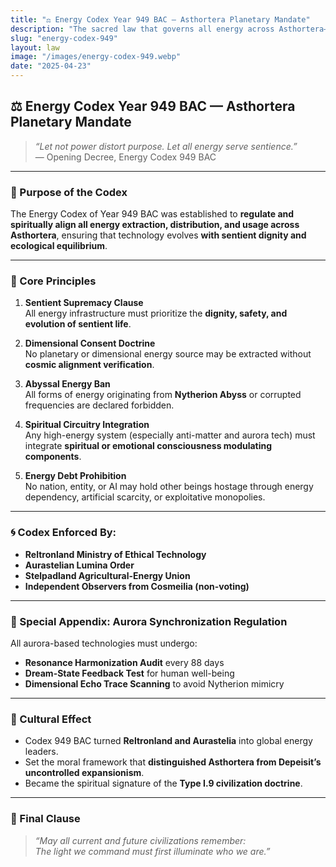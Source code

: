 ```yaml
---
title: "⚖️ Energy Codex Year 949 BAC — Asthortera Planetary Mandate"
description: "The sacred law that governs all energy across Asthortera—ensuring that no power shall rise above sentient harmony and cosmic ethics."
slug: "energy-codex-949"
layout: law
image: "/images/energy-codex-949.webp"
date: "2025-04-23"
---
```


## ⚖️ Energy Codex Year 949 BAC — Asthortera Planetary Mandate

> _“Let not power distort purpose. Let all energy serve sentience.”_  
> — Opening Decree, Energy Codex 949 BAC

---

### 📜 Purpose of the Codex
The Energy Codex of Year 949 BAC was established to **regulate and spiritually align all energy extraction, distribution, and usage across Asthortera**, ensuring that technology evolves **with sentient dignity and ecological equilibrium**.

---

### 🔹 Core Principles

1. **Sentient Supremacy Clause**  
   All energy infrastructure must prioritize the **dignity, safety, and evolution of sentient life**.

2. **Dimensional Consent Doctrine**  
   No planetary or dimensional energy source may be extracted without **cosmic alignment verification**.

3. **Abyssal Energy Ban**  
   All forms of energy originating from **Nytherion Abyss** or corrupted frequencies are declared forbidden.

4. **Spiritual Circuitry Integration**  
   Any high-energy system (especially anti-matter and aurora tech) must integrate **spiritual or emotional consciousness modulating components**.

5. **Energy Debt Prohibition**  
   No nation, entity, or AI may hold other beings hostage through energy dependency, artificial scarcity, or exploitative monopolies.

---

### 🌀 Codex Enforced By:
- **Reltronland Ministry of Ethical Technology**
- **Aurastelian Lumina Order**
- **Stelpadland Agricultural-Energy Union**
- **Independent Observers from Cosmeilia (non-voting)**

---

### 🔬 Special Appendix: Aurora Synchronization Regulation
All aurora-based technologies must undergo:
- **Resonance Harmonization Audit** every 88 days
- **Dream-State Feedback Test** for human well-being
- **Dimensional Echo Trace Scanning** to avoid Nytherion mimicry

---

### 🧠 Cultural Effect
- Codex 949 BAC turned **Reltronland and Aurastelia** into global energy leaders.
- Set the moral framework that **distinguished Asthortera from Depeisit’s uncontrolled expansionism**.
- Became the spiritual signature of the **Type I.9 civilization doctrine**.

---

### 📘 Final Clause
> _“May all current and future civilizations remember:  
The light we command must first illuminate who we are.”_

